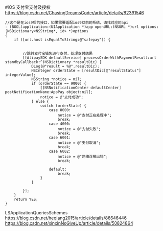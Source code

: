 #iOS 支付宝支付及授权
https://blog.csdn.net/ChasingDreamsCoder/article/details/82391546

```
//这个是在ios9后的接口，如果需要适配ios9以前的系统，请找对应的api
- (BOOL)application:(UIApplication *)app openURL:(NSURL *)url options:(NSDictionary<NSString*, id> *)options
{
    if ([url.host isEqualToString:@"safepay"]) {
        
      
        //跳转支付宝钱包进行支付，处理支付结果
        [[AlipaySDK defaultService] processOrderWithPaymentResult:url standbyCallback:^(NSDictionary *resultDic) {
            DLog(@"result = %@",resultDic);
            NSInteger orderState = [resultDic[@"resultStatus"] integerValue];
            NSString *notice = nil;
            if (orderState == 9000) {
                [[NSNotificationCenter defaultCenter] postNotificationName:AppPay object:nil];
                notice = @"支付成功";
            } else {
                switch (orderState) {
                    case 8000:
                        notice = @"支付正在处理中";
                        break;
                    case 4000:
                        notice = @"支付失败";
                        break;
                    case 6001:
                        notice = @"支付取消";
                        break;
                    case 6002:
                        notice = @"网络连接出错";
                        break;
                        
                    default:
                        break;
                }
            }
 
        }];
    }
    return YES;
}
```
 
 
LSApplicationQueriesSchemes 
https://blog.csdn.net/heqiang2015/article/details/86646446
https://blog.csdn.net/xinxinNoGiveUp/article/details/50824864

